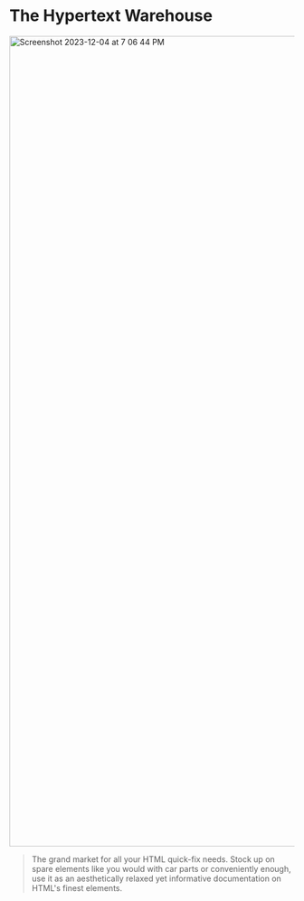 # The Hypertext Warehouse
<img width="1432" alt="Screenshot 2023-12-04 at 7 06 44 PM" src="https://github.com/PocketRice/HyperWares/assets/79682953/b0724880-a122-404a-8f0c-c8f193cfd6ce">

> The grand market for all your HTML quick-fix needs. Stock up on spare elements like you would with car parts or conveniently enough, use it as an aesthetically relaxed yet informative documentation on HTML's finest elements.


